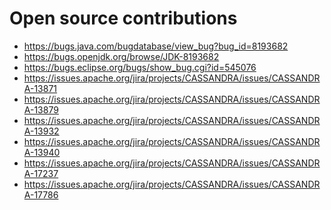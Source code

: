 

<!--
**danielcranford/danielcranford** is a ✨ _special_ ✨ repository because its `README.md` (this file) appears on your GitHub profile.

Here are some ideas to get you started:

- 🔭 I’m currently working on ...
- 🌱 I’m currently learning ...
- 👯 I’m looking to collaborate on ...
- 🤔 I’m looking for help with ...
- 💬 Ask me about ...
- 📫 How to reach me: ...
- 😄 Pronouns: ...
- ⚡ Fun fact: ...
-->

# Open source contributions
- https://bugs.java.com/bugdatabase/view_bug?bug_id=8193682
- https://bugs.openjdk.org/browse/JDK-8193682
- https://bugs.eclipse.org/bugs/show_bug.cgi?id=545076
- https://issues.apache.org/jira/projects/CASSANDRA/issues/CASSANDRA-13871
- https://issues.apache.org/jira/projects/CASSANDRA/issues/CASSANDRA-13879
- https://issues.apache.org/jira/projects/CASSANDRA/issues/CASSANDRA-13932
- https://issues.apache.org/jira/projects/CASSANDRA/issues/CASSANDRA-13940
- https://issues.apache.org/jira/projects/CASSANDRA/issues/CASSANDRA-17237
- https://issues.apache.org/jira/projects/CASSANDRA/issues/CASSANDRA-17786
